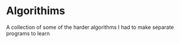# Algorithims
A collection of some of the harder algorithms I had to make separate programs to learn
